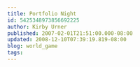 ```yaml
---
title: Portfolio Night
id: 5425348973856692225
author: Kirby Urner
published: 2007-02-01T21:51:00.000-08:00
updated: 2008-12-10T07:39:19.819-08:00
blog: world_game
tags: 
---
```


